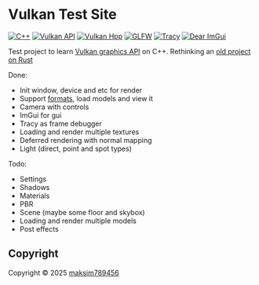 # Vulkan Test Site
[![C++](https://img.shields.io/badge/C++-00599C?style=for-the-badge&logo=C%2B%2B&logoColor=white)](https://isocpp.org/)
[![Vulkan API](https://img.shields.io/badge/Vulkan-AC162C.svg?style=for-the-badge&logo=vulkan&logoColor=white&logoSize=auto)](https://github.com/KhronosGroup/Vulkan-Hpp)
[![Vulkan Hpp](https://img.shields.io/badge/vulkan_hpp-2e3d9d?style=for-the-badge)](https://github.com/KhronosGroup/Vulkan-Hpp)
[![GLFW](https://img.shields.io/badge/GLFW-e1d1bf?style=for-the-badge&logo=glfw)](https://www.glfw.org/)
[![Tracy](https://img.shields.io/badge/Tracy-d6e4ff?style=for-the-badge)](https://github.com/wolfpld/tracy)
[![Dear ImGui](https://img.shields.io/badge/Dear_ImGui-294a7a?style=for-the-badge)](https://github.com/ocornut/imgui)

Test project to learn [Vulkan graphics API](https://vulkan.org/) on C++. Rethinking an [old project on Rust](https://github.com/maksim789456/VkTestSite-rs)

Done:
- Init window, device and etc for render
- Support [formats](https://github.com/assimp/assimp/blob/master/doc/Fileformats.md), load models and view it
- Camera with controls
- ImGui for gui
- Tracy as frame debugger
- Loading and render multiple textures
- Deferred rendering with normal mapping
- Light (direct, point and spot types)

Todo:
- Settings
- Shadows
- Materials
- PBR
- Scene (maybe some floor and skybox)
- Loading and render multiple models
- Post effects

## Copyright

Copyright © 2025 <a href="https://github.com/maksim789456">maksim789456</a>
